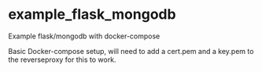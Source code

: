 # example_flask_mongodb
Example flask/mongodb with docker-compose


Basic Docker-compose setup, will need to add a cert.pem and a key.pem to the reverseproxy for this to work. 
